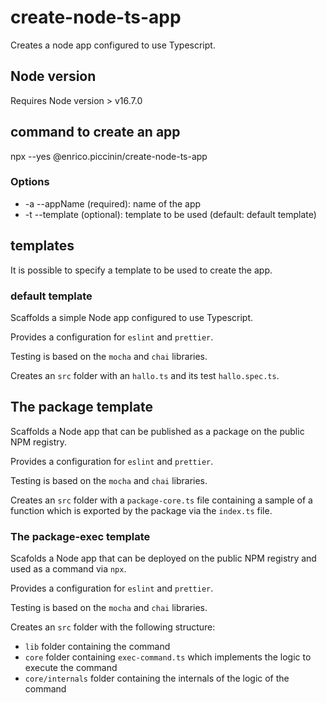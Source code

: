 # create-node-ts-app

Creates a node app configured to use Typescript.

## Node version

Requires Node version > v16.7.0

## command to create an app

npx --yes @enrico.piccinin/create-node-ts-app <options>

### Options

-   -a --appName (required): name of the app
-   -t --template (optional): template to be used (default: default template)

## templates

It is possible to specify a template to be used to create the app.

### **default** template

Scaffolds a simple Node app configured to use Typescript.

Provides a configuration for `eslint` and `prettier`.

Testing is based on the `mocha` and `chai` libraries.

Creates an `src` folder with an `hallo.ts` and its test `hallo.spec.ts`.

## The **package** template

Scaffolds a Node app that can be published as a package on the public NPM registry.

Provides a configuration for `eslint` and `prettier`.

Testing is based on the `mocha` and `chai` libraries.

Creates an `src` folder with a `package-core.ts` file containing a sample of a function which is exported by the package via the `index.ts` file.

### The **package-exec** template

Scafolds a Node app that can be deployed on the public NPM registry and used as a command via `npx`.

Provides a configuration for `eslint` and `prettier`.

Testing is based on the `mocha` and `chai` libraries.

Creates an `src` folder with the following structure:

-   `lib` folder containing the command
-   `core` folder containing `exec-command.ts` which implements the logic to execute the command
-   `core/internals` folder containing the internals of the logic of the command

